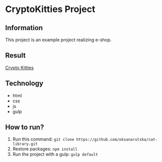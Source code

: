 # CryptoKitties Project 
## Information
This project is an example project realizing e-shop.
## Result
[Crypto Kitties](https://oksanarutska.github.io/cat-library/)
## Technology
- html
- css
- js
- gulp

## How to run?
1. Run this command: ```git clone https://github.com/oksanarutska/cat-library.git```
2. Restore packages: ```npm install```
3. Run the project with a gulp: ```gulp default```
